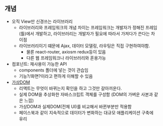 ## 개념
- 오직 View만 신경쓰는 라이브러리
  - 라이브러리와 프레임워크의 개념 차이는 프레임워크는 개발자가 정해진 프레임(틀)에서 개발하고, 라이브러리는 개발자가 필요에 따라서 가져다가 쓴다는 차이점
  - 라이브러리이기 떄문에 Ajax, 데이터 모델링, 라우팅은 직접 구현하여야함.
    - 물론 react-router, axiosm redux등이 있음
    - 다른 웹 프레임워크나 라이브러리와 혼용가능
- 컴포넌트: 재사용이 가능한 API
  - components 폴더에 넣는 것이 관습임
  - 기능?/화면?이라고 편하게 이해할 수 있음
- [가상DOM](https://www.youtube.com/watch?v=BYbgopx44vo)
  - 리액트는 무엇이 바뀌는지 확인을 하고 그것만 갈아끼운다.
  - 실제 DOM을 추상화한 자바스크립트 객체를 구성함 (DOM의 가벼운 사본과 같은 느낌)
  - 가상DOM과 실제DOM(전체 UI)를 비교해서 바뀐부분만 적용함
  - 페이스북과 같이 지속적으로 데이터가 변화하는 대규모 애플리케이션 구축에 유리